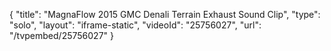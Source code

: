 {
    "title": "MagnaFlow 2015 GMC Denali Terrain Exhaust Sound Clip",
    "type": "solo",
    "layout": "iframe-static",
    "videoId": "25756027",
    "url": "\/tvpembed\/25756027"
}